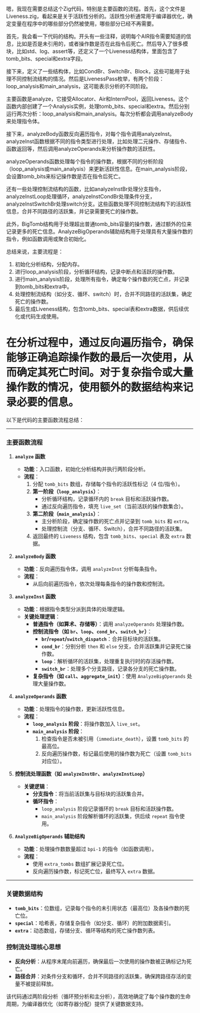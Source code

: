 嗯，我现在需要总结这个Zig代码，特别是主要函数的流程。首先，这个文件是Liveness.zig，看起来是关于活跃性分析的。活跃性分析通常用于编译器优化，确定变量在程序中的哪些部分仍然被使用，哪些部分已经不再需要。

首先，我会看一下代码的结构。开头有一些注释，说明每个AIR指令需要知道的信息，比如是否是未引用的，或者操作数是否在此指令后死亡。然后导入了很多模块，比如std、log、assert等，还定义了一个Liveness结构体，里面包含了tomb_bits、special和extra字段。

接下来，定义了一些结构体，比如CondBr、SwitchBr、Block，这些可能用于处理不同控制流结构的情况。然后是LivenessPass枚举，有两个阶段：loop_analysis和main_analysis，这可能表示分析的不同阶段。

主要函数是analyze，它接受Allocator、Air和InternPool，返回Liveness。这个函数内部创建了一个Analysis实例，处理tomb_bits、special和extra。然后分别运行两次分析：loop_analysis和main_analysis。每次分析都会调用analyzeBody来处理指令体。

接下来，analyzeBody函数反向遍历指令，对每个指令调用analyzeInst。analyzeInst函数根据不同的指令类型进行处理，比如处理二元操作、存储指令、函数返回等，然后调用analyzeOperands来分析操作数的活跃性。

analyzeOperands函数处理每个指令的操作数，根据不同的分析阶段（loop_analysis或main_analysis）来更新活跃性信息。在main_analysis阶段，会设置tomb_bits来标记操作数是否在指令后死亡。

还有一些处理控制流结构的函数，比如analyzeInstBr处理分支指令，analyzeInstLoop处理循环，analyzeInstCondBr处理条件分支，analyzeInstSwitchBr处理switch分支。这些函数处理不同控制流结构下的活跃性信息，合并不同路径的活跃集，并记录需要死亡的操作数。

此外，BigTomb结构用于处理超出普通tomb_bits容量的操作数，通过额外的位来记录更多的死亡信息。AnalyzeBigOperands辅助结构用于处理具有大量操作数的指令，例如函数调用或聚合初始化。

总结来说，主要流程是：

1. 初始化分析结构，分配内存。
2. 进行loop_analysis阶段，分析循环结构，记录中断点和活跃的操作数。
3. 进行main_analysis阶段，处理所有指令，确定每个操作数的死亡点，并记录到tomb_bits和extra中。
4. 处理控制流结构（如分支、循环、switch）时，合并不同路径的活跃集，确定死亡的操作数。
5. 最后生成Liveness结构，包含tomb_bits、special表和extra数据，供后续优化或代码生成使用。

在分析过程中，通过反向遍历指令，确保能够正确追踪操作数的最后一次使用，从而确定其死亡时间。对于复杂指令或大量操作数的情况，使用额外的数据结构来记录必要的信息。
================================================
以下是代码的主要函数流程总结：

---

### **主要函数流程**

1. **`analyze` 函数**  
   - **功能**：入口函数，初始化分析结构并执行两阶段分析。  
   - **流程**：  
     1. 分配 `tomb_bits` 数组，存储每个指令的活跃性标记（4 位/指令）。  
     2. **第一阶段（`loop_analysis`）**：  
        - 分析循环结构，记录循环内的 `break` 目标和活跃操作数。  
        - 通过反向遍历指令，填充 `live_set`（当前活跃的操作数集合）。  
     3. **第二阶段（`main_analysis`）**：  
        - 主分析阶段，确定操作数的死亡点并记录到 `tomb_bits` 和 `extra`。  
        - 处理控制流（分支、循环、Switch），合并不同路径的活跃集。  
     4. 返回最终的 `Liveness` 结构，包含 `tomb_bits`、`special` 表及 `extra` 数据。

2. **`analyzeBody` 函数**  
   - **功能**：反向遍历指令体，调用 `analyzeInst` 分析每条指令。  
   - **流程**：  
     - 从后向前遍历指令，依次处理每条指令的操作数和控制流。

3. **`analyzeInst` 函数**  
   - **功能**：根据指令类型分派到具体的处理逻辑。  
   - **关键处理逻辑**：  
     - **普通指令（如算术、存储等）**：调用 `analyzeOperands` 处理操作数。  
     - **控制流指令（如 `br`、`loop`、`cond_br`、`switch_br`）**：  
       - **`br`/`repeat`/`switch_dispatch`**：合并目标块的活跃集。  
       - **`cond_br`**：分别分析 `then` 和 `else` 分支，合并活跃集并记录死亡操作数。  
       - **`loop`**：解析循环的活跃集，处理重复执行时的存活操作数。  
       - **`switch_br`**：处理多个分支路径，记录各分支的死亡操作数。  
     - **复杂指令（如 `call`、`aggregate_init`）**：使用 `AnalyzeBigOperands` 处理大量操作数。

4. **`analyzeOperands` 函数**  
   - **功能**：处理指令的操作数，更新活跃性信息。  
   - **流程**：  
     - **`loop_analysis` 阶段**：将操作数加入 `live_set`。  
     - **`main_analysis` 阶段**：  
       1. 检查指令是否未被引用（`immediate_death`），设置 `tomb_bits` 的最高位。  
       2. 反向遍历操作数，标记最后使用的操作数为死亡（设置 `tomb_bits` 对应位）。  

5. **控制流处理函数（如 `analyzeInstBr`、`analyzeInstLoop`）**  
   - **关键逻辑**：  
     - **分支指令**：将当前活跃集与目标块的活跃集合并。  
     - **循环指令**：  
       - `loop_analysis` 阶段记录循环的 `break` 目标和活跃操作数。  
       - `main_analysis` 阶段解析循环的活跃集，供后续 `repeat` 指令使用。  

6. **`AnalyzeBigOperands` 辅助结构**  
   - **功能**：处理操作数数量超过 `bpi-1` 的指令（如函数调用）。  
   - **流程**：  
     - 使用 `extra_tombs` 数组扩展记录死亡位。  
     - 反向遍历操作数，标记死亡位，最终写入 `extra` 数据。

---

### **关键数据结构**
- **`tomb_bits`**：位数组，记录每个指令的未引用状态（最高位）及各操作数的死亡位。  
- **`special`**：哈希表，存储复杂指令（如分支、循环）的附加数据索引。  
- **`extra`**：动态数组，存储分支、循环等结构的死亡操作数列表。  

### **控制流处理核心思想**
- **反向分析**：从程序末尾向前遍历，确保最后一次使用的操作数被正确标记为死亡。  
- **路径合并**：对条件分支和循环，合并不同路径的活跃集，确保跨路径存活的变量不被提前释放。  

该代码通过两阶段分析（循环预分析和主分析），高效地确定了每个操作数的生命周期，为编译器优化（如寄存器分配）提供了关键数据支持。